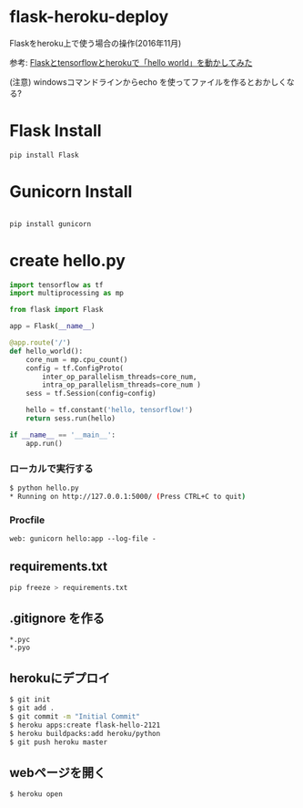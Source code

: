 
# flask-heroku-deploy

Flaskをheroku上で使う場合の操作(2016年11月)

参考: [Flaskとtensorflowとherokuで「hello world」を動かしてみた](http://qiita.com/music431per/items/2ce11bc3def42b5bcad1)

(注意) windowsコマンドラインからecho を使ってファイルを作るとおかしくなる?

# Flask Install

```bash
pip install Flask
```

# Gunicorn Install
```bash

pip install gunicorn
```


# create hello.py
```python
import tensorflow as tf
import multiprocessing as mp

from flask import Flask

app = Flask(__name__) 

@app.route('/')
def hello_world():
    core_num = mp.cpu_count()
    config = tf.ConfigProto(
        inter_op_parallelism_threads=core_num,
        intra_op_parallelism_threads=core_num )
    sess = tf.Session(config=config)

    hello = tf.constant('hello, tensorflow!')
    return sess.run(hello)

if __name__ == '__main__':
    app.run()
```

### ローカルで実行する

```bash
$ python hello.py
* Running on http://127.0.0.1:5000/ (Press CTRL+C to quit)
```

### Procfile
```
web: gunicorn hello:app --log-file -
```

## requirements.txt
```bash
pip freeze > requirements.txt
```

## .gitignore を作る
```
*.pyc
*.pyo
```

## herokuにデプロイ

```bash
$ git init
$ git add .
$ git commit -m "Initial Commit"
$ heroku apps:create flask-hello-2121
$ heroku buildpacks:add heroku/python
$ git push heroku master
```

## webページを開く
```
$ heroku open
```